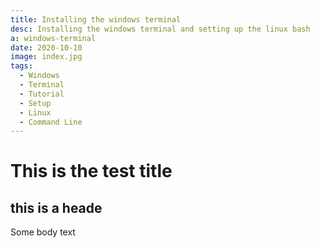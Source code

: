 ```yaml
---
title: Installing the windows terminal
desc: Installing the windows terminal and setting up the linux bash
a: windows-terminal
date: 2020-10-10
image: index.jpg
tags:
  - Windows
  - Terminal
  - Tutorial
  - Setup
  - Linux
  - Command Line
---
```

# This is the test title

## this is a heade

Some body text